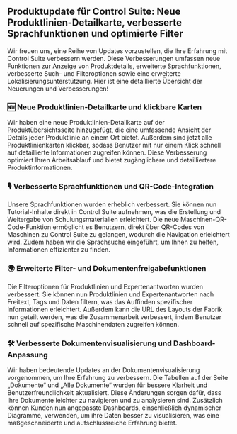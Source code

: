 ## Produktupdate für Control Suite: Neue Produktlinien-Detailkarte, verbesserte Sprachfunktionen und optimierte Filter

Wir freuen uns, eine Reihe von Updates vorzustellen, die Ihre Erfahrung mit Control Suite verbessern werden. Diese Verbesserungen umfassen neue Funktionen zur Anzeige von Produktdetails, erweiterte Sprachfunktionen, verbesserte Such- und Filteroptionen sowie eine erweiterte Lokalisierungsunterstützung. Hier ist eine detaillierte Übersicht der Neuerungen und Verbesserungen!

### 🆕 **Neue Produktlinien-Detailkarte und klickbare Karten**

Wir haben eine neue Produktlinien-Detailkarte auf der Produktübersichtsseite hinzugefügt, die eine umfassende Ansicht der Details jeder Produktlinie an einem Ort bietet. Außerdem sind jetzt alle Produktlinienkarten klickbar, sodass Benutzer mit nur einem Klick schnell auf detaillierte Informationen zugreifen können. Diese Verbesserung optimiert Ihren Arbeitsablauf und bietet zugänglichere und detailliertere Produktinformationen.

### 🎙️ **Verbesserte Sprachfunktionen und QR-Code-Integration**

Unsere Sprachfunktionen wurden erheblich verbessert. Sie können nun Tutorial-Inhalte direkt in Control Suite aufnehmen, was die Erstellung und Weitergabe von Schulungsmaterialien erleichtert. Die neue Maschinen-QR-Code-Funktion ermöglicht es Benutzern, direkt über QR-Codes von Maschinen zu Control Suite zu gelangen, wodurch die Navigation erleichtert wird. Zudem haben wir die Sprachsuche eingeführt, um Ihnen zu helfen, Informationen effizienter zu finden.

### 🌍 **Erweiterte Filter- und Dokumentenfreigabefunktionen**

Die Filteroptionen für Produktlinien und Expertenantworten wurden verbessert. Sie können nun Produktlinien und Expertenantworten nach Freitext, Tags und Daten filtern, was das Auffinden spezifischer Informationen erleichtert. Außerdem kann die URL des Layouts der Fabrik nun geteilt werden, was die Zusammenarbeit verbessert, indem Benutzer schnell auf spezifische Maschinendaten zugreifen können.

### 🛠️ **Verbesserte Dokumentenvisualisierung und Dashboard-Anpassung**

Wir haben bedeutende Updates an der Dokumentenvisualisierung vorgenommen, um Ihre Erfahrung zu verbessern. Die Tabellen auf der Seite „Dokumente“ und „Alle Dokumente“ wurden für bessere Klarheit und Benutzerfreundlichkeit aktualisiert. Diese Änderungen sorgen dafür, dass Ihre Dokumente leichter zu navigieren und zu analysieren sind. Zusätzlich können Kunden nun angepasste Dashboards, einschließlich dynamischer Diagramme, verwenden, um ihre Daten besser zu visualisieren, was eine maßgeschneiderte und aufschlussreiche Erfahrung bietet.
